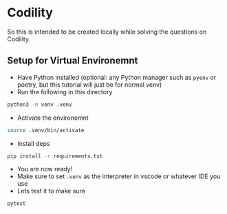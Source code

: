 # Codility

So this is intended to be created locally while solving the questions on Codility.

## Setup for Virtual Environemnt

* Have Python installed (optional: any Python manager such as `pyenv` or poetry, but this tutorial will just be for normal venv)
* Run the following in this directory

```sh
python3 -m venv .venv
```

* Activate the environemnt

```sh
source .venv/bin/activate
```

* Install deps

```sh
pip install -r requirements.txt
```

* You are now ready!
* Make sure to set `.venv` as the interpreter in vscode or whatever IDE you use
* Lets test it to make sure

```sh
pytest
```
